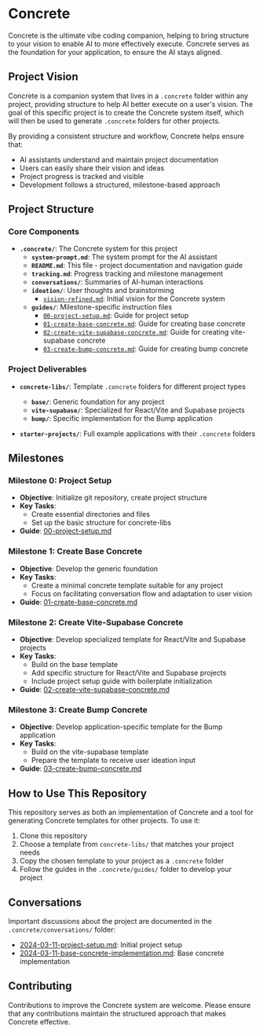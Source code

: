 # Concrete

Concrete is the ultimate vibe coding companion, helping to bring structure to your vision to enable AI to more effectively execute. Concrete serves as the foundation for your application, to ensure the AI stays aligned.

## Project Vision

Concrete is a companion system that lives in a `.concrete` folder within any project, providing structure to help AI better execute on a user's vision. The goal of this specific project is to create the Concrete system itself, which will then be used to generate `.concrete` folders for other projects.

By providing a consistent structure and workflow, Concrete helps ensure that:
- AI assistants understand and maintain project documentation
- Users can easily share their vision and ideas
- Project progress is tracked and visible
- Development follows a structured, milestone-based approach

## Project Structure

### Core Components

- **`.concrete/`**: The Concrete system for this project
  - **`system-prompt.md`**: The system prompt for the AI assistant
  - **`README.md`**: This file - project documentation and navigation guide
  - **`tracking.md`**: Progress tracking and milestone management
  - **`conversations/`**: Summaries of AI-human interactions
  - **`ideation/`**: User thoughts and brainstorming
    - [`vision-refined.md`](.concrete/ideation/vision-refined.md): Initial vision for the Concrete system
  - **`guides/`**: Milestone-specific instruction files
    - [`00-project-setup.md`](.concrete/guides/00-project-setup.md): Guide for project setup
    - [`01-create-base-concrete.md`](.concrete/guides/01-create-base-concrete.md): Guide for creating base concrete
    - [`02-create-vite-supabase-concrete.md`](.concrete/guides/02-create-vite-supabase-concrete.md): Guide for creating vite-supabase concrete
    - [`03-create-bump-concrete.md`](.concrete/guides/03-create-bump-concrete.md): Guide for creating bump concrete

### Project Deliverables

- **`concrete-libs/`**: Template `.concrete` folders for different project types
  - **`base/`**: Generic foundation for any project
  - **`vite-supabase/`**: Specialized for React/Vite and Supabase projects
  - **`bump/`**: Specific implementation for the Bump application

- **`starter-projects/`**: Full example applications with their `.concrete` folders

## Milestones

### Milestone 0: Project Setup
- **Objective**: Initialize git repository, create project structure
- **Key Tasks**:
  - Create essential directories and files
  - Set up the basic structure for concrete-libs
- **Guide**: [00-project-setup.md](.concrete/guides/00-project-setup.md)

### Milestone 1: Create Base Concrete
- **Objective**: Develop the generic foundation
- **Key Tasks**:
  - Create a minimal concrete template suitable for any project
  - Focus on facilitating conversation flow and adaptation to user vision
- **Guide**: [01-create-base-concrete.md](.concrete/guides/01-create-base-concrete.md)

### Milestone 2: Create Vite-Supabase Concrete
- **Objective**: Develop specialized template for React/Vite and Supabase projects
- **Key Tasks**:
  - Build on the base template
  - Add specific structure for React/Vite and Supabase projects
  - Include project setup guide with boilerplate initialization
- **Guide**: [02-create-vite-supabase-concrete.md](.concrete/guides/02-create-vite-supabase-concrete.md)

### Milestone 3: Create Bump Concrete
- **Objective**: Develop application-specific template for the Bump application
- **Key Tasks**:
  - Build on the vite-supabase template
  - Prepare the template to receive user ideation input
- **Guide**: [03-create-bump-concrete.md](.concrete/guides/03-create-bump-concrete.md)

## How to Use This Repository

This repository serves as both an implementation of Concrete and a tool for generating Concrete templates for other projects. To use it:

1. Clone this repository
2. Choose a template from `concrete-libs/` that matches your project needs
3. Copy the chosen template to your project as a `.concrete` folder
4. Follow the guides in the `.concrete/guides/` folder to develop your project

## Conversations

Important discussions about the project are documented in the `.concrete/conversations/` folder:
- [2024-03-11-project-setup.md](.concrete/conversations/2024-03-11-project-setup.md): Initial project setup
- [2024-03-11-base-concrete-implementation.md](.concrete/conversations/2024-03-11-base-concrete-implementation.md): Base concrete implementation

## Contributing

Contributions to improve the Concrete system are welcome. Please ensure that any contributions maintain the structured approach that makes Concrete effective. 